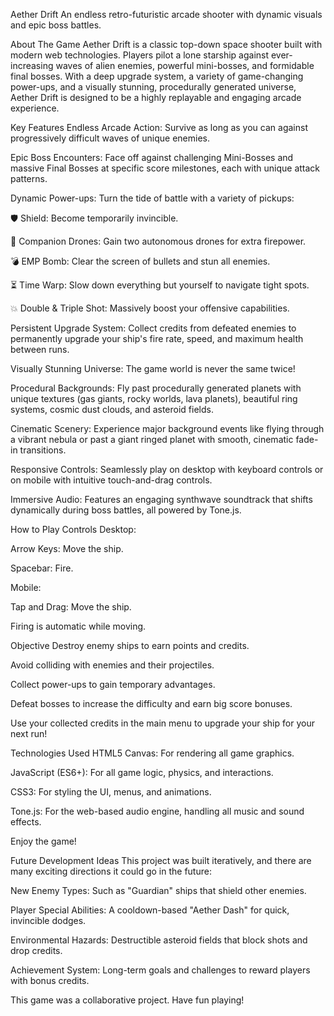 Aether Drift
An endless retro-futuristic arcade shooter with dynamic visuals and epic boss battles.

About The Game
Aether Drift is a classic top-down space shooter built with modern web technologies. Players pilot a lone starship against ever-increasing waves of alien enemies, powerful mini-bosses, and formidable final bosses. With a deep upgrade system, a variety of game-changing power-ups, and a visually stunning, procedurally generated universe, Aether Drift is designed to be a highly replayable and engaging arcade experience.

Key Features
Endless Arcade Action: Survive as long as you can against progressively difficult waves of unique enemies.

Epic Boss Encounters: Face off against challenging Mini-Bosses and massive Final Bosses at specific score milestones, each with unique attack patterns.

Dynamic Power-ups: Turn the tide of battle with a variety of pickups:

🛡️ Shield: Become temporarily invincible.

🤖 Companion Drones: Gain two autonomous drones for extra firepower.

💣 EMP Bomb: Clear the screen of bullets and stun all enemies.

⏳ Time Warp: Slow down everything but yourself to navigate tight spots.

💥 Double & Triple Shot: Massively boost your offensive capabilities.

Persistent Upgrade System: Collect credits from defeated enemies to permanently upgrade your ship's fire rate, speed, and maximum health between runs.

Visually Stunning Universe: The game world is never the same twice!

Procedural Backgrounds: Fly past procedurally generated planets with unique textures (gas giants, rocky worlds, lava planets), beautiful ring systems, cosmic dust clouds, and asteroid fields.

Cinematic Scenery: Experience major background events like flying through a vibrant nebula or past a giant ringed planet with smooth, cinematic fade-in transitions.

Responsive Controls: Seamlessly play on desktop with keyboard controls or on mobile with intuitive touch-and-drag controls.

Immersive Audio: Features an engaging synthwave soundtrack that shifts dynamically during boss battles, all powered by Tone.js.

How to Play
Controls
Desktop:

Arrow Keys: Move the ship.

Spacebar: Fire.

Mobile:

Tap and Drag: Move the ship.

Firing is automatic while moving.

Objective
Destroy enemy ships to earn points and credits.

Avoid colliding with enemies and their projectiles.

Collect power-ups to gain temporary advantages.

Defeat bosses to increase the difficulty and earn big score bonuses.

Use your collected credits in the main menu to upgrade your ship for your next run!

Technologies Used
HTML5 Canvas: For rendering all game graphics.

JavaScript (ES6+): For all game logic, physics, and interactions.

CSS3: For styling the UI, menus, and animations.

Tone.js: For the web-based audio engine, handling all music and sound effects.

Enjoy the game!

Future Development Ideas
This project was built iteratively, and there are many exciting directions it could go in the future:

New Enemy Types: Such as "Guardian" ships that shield other enemies.

Player Special Abilities: A cooldown-based "Aether Dash" for quick, invincible dodges.

Environmental Hazards: Destructible asteroid fields that block shots and drop credits.

Achievement System: Long-term goals and challenges to reward players with bonus credits.

This game was a collaborative project. Have fun playing!
